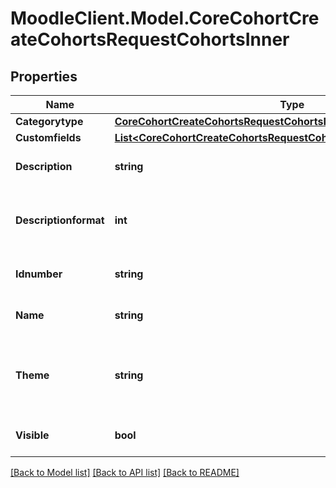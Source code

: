 # MoodleClient.Model.CoreCohortCreateCohortsRequestCohortsInner

## Properties

Name | Type | Description | Notes
------------ | ------------- | ------------- | -------------
**Categorytype** | [**CoreCohortCreateCohortsRequestCohortsInnerCategorytype**](CoreCohortCreateCohortsRequestCohortsInnerCategorytype.md) |  | [optional] 
**Customfields** | [**List&lt;CoreCohortCreateCohortsRequestCohortsInnerCustomfieldsInner&gt;**](CoreCohortCreateCohortsRequestCohortsInnerCustomfieldsInner.md) |  | [optional] 
**Description** | **string** | cohort description | [optional] [default to "null"]
**Descriptionformat** | **int** | description format (1 &#x3D; HTML, 0 &#x3D; MOODLE, 2 &#x3D; PLAIN, or 4 &#x3D; MARKDOWN) | [optional] [default to 1]
**Idnumber** | **string** | cohort idnumber | [optional] [default to "null"]
**Name** | **string** | cohort name | [optional] [default to "null"]
**Theme** | **string** | the cohort theme. The allowcohortthemes setting must be enabled on Moodle | [optional] [default to "null"]
**Visible** | **bool** | cohort visible | [optional] [default to true]

[[Back to Model list]](../README.md#documentation-for-models) [[Back to API list]](../README.md#documentation-for-api-endpoints) [[Back to README]](../README.md)

